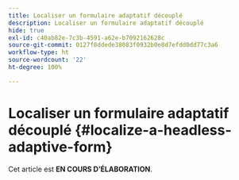 ```yaml
---
title: Localiser un formulaire adaptatif découplé
description: Localiser un formulaire adaptatif découplé
hide: true
exl-id: c40ab82e-7c3b-4591-a62e-b7092162628c
source-git-commit: 0127f8ddede38083f0932b0e8d7efdd0dd77c3a6
workflow-type: ht
source-wordcount: '22'
ht-degree: 100%

---
```


# Localiser un formulaire adaptatif découplé {#localize-a-headless-adaptive-form}

<span class="preview"> Cet article est **EN COURS D’ÉLABORATION**.</span>
